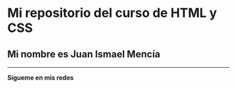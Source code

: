 # Mi repositorio del curso de HTML y CSS

## Mi nombre es Juan Ismael Mencía


--- 

 **Sigueme en mis redes** 